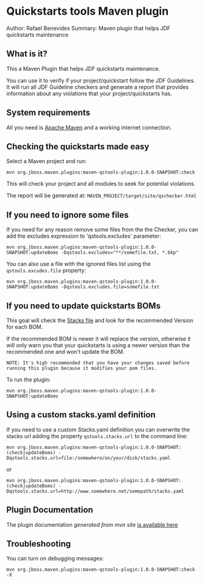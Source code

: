 Quickstarts tools Maven plugin
==============================
Author: Rafael Benevides
Summary: Maven plugin that helps JDF quickstarts maintenance

What is it?
-----------

This a Maven Plugin that helps JDF quickstarts maintenance.

You can use it to verify if your project/quickstart follow the JDF Guidelines. It will run all JDF Guideline checkers and generate a report that provides information about any violations that your project/quickstarts has.


System requirements
-------------------

All you need is [Apache Maven](http://maven.apache.org/) and a working internet connection.


Checking the quickstarts made easy
----------------------------------

Select a Maven project and run:

    mvn org.jboss.maven.plugins:maven-qstools-plugin:1.0.0-SNAPSHOT:check
    

This will check your project and all modules to seek for potential violations.

The report will be generated at: `MAVEN_PROJECT/target/site/qschecker.html`

If you need to ignore some files
--------------------------------

If you need for any reason remove some files from the the Checker, you can add the excludes expression to 'qstools.excludes' parameter:

    mvn org.jboss.maven.plugins:maven-qstools-plugin:1.0.0-SNAPSHOT:updateBoms -Dqstools.excludes="**/somefile.txt, *.bkp"
    

You can also use a file with the ignored files list using the `qstools.excudes.file` property: 

    mvn org.jboss.maven.plugins:maven-qstools-plugin:1.0.0-SNAPSHOT:updateBoms -Dqstools.excludes.file=somefile.txt
    


If you need to update quickstarts BOMs
--------------------------------------

This goal will check the [Stacks file](https://github.com/jboss-jdf/jdf-stack/blob/1.0.0.Final/stacks.yaml)  and look for the recommended Version for each BOM.

If the recommended BOM is newer it will replace the version, otherwise it will only warn you that your quickstarts is using a newer version than the recommended one and won't  update the BOM.

`NOTE: It's high recommended that you have your changes saved before running this plugin because it modifies your pom files.`

To run the plugin:

    mvn org.jboss.maven.plugins:maven-qstools-plugin:1.0.0-SNAPSHOT:updateBoms  
    


Using a custom stacks.yaml definition
-------------------------------------

If you need to use a custom Stacks.yaml definition you can overwrite the stacks url adding the property `qstools.stacks.url` to the command line:

    mvn org.jboss.maven.plugins:maven-qstools-plugin:1.0.0-SNAPSHOT:(check|updateBoms) -Dqstools.stacks.url=file:/somewhere/on/your/disk/stacks.yaml     
    

or

    mvn org.jboss.maven.plugins:maven-qstools-plugin:1.0.0-SNAPSHOT:(check|updateBoms) -Dqstools.stacks.url=http://www.somewhere.net/somepath/stacks.yaml 
    


Plugin Documentation
---------------------

The plugin documentation *generated from mvn site* [is available here](target/site/plugin-info.html) 


Troubleshooting
---------------

You can turn on debugging messages:   

    mvn org.jboss.maven.plugins:maven-qstools-plugin:1.0.0-SNAPSHOT:check -X
    


